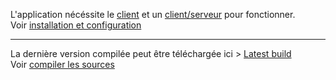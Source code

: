 L'application nécéssite le [client]() et un [client/serveur](https://github.com/tofferPika/SOS21ClientServer) pour fonctionner.  
Voir [installation et configuration](https://github.com/tofferPika/SOS21Editor/wiki/Installation-et-configuration)  
***
La dernière version compilée peut être téléchargée ici > [Latest build](http://lejeu.sos-21.com/_lastestbuilds/editor.swf)  
Voir [compiler les sources](https://github.com/tofferPika/SOS21Editor/wiki/Compiler-les-sources)